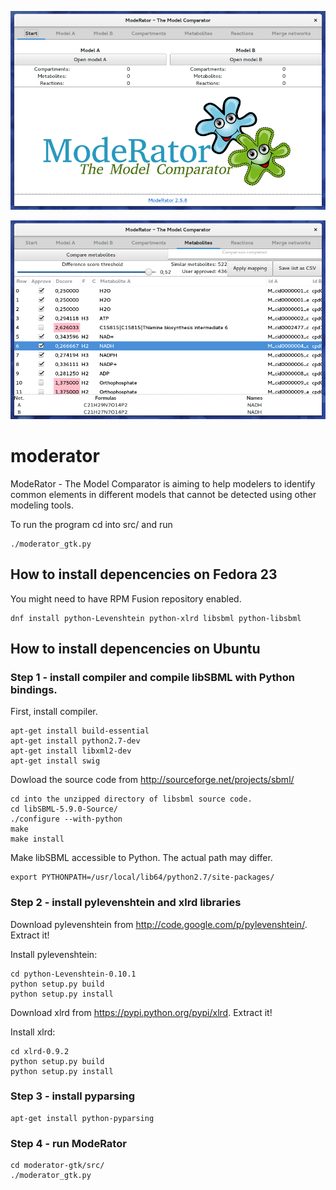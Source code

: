 ![Image Alt](https://github.com/MartinsMednis/ModeRator/blob/master/screenshot01.jpg)

![Image Alt](https://github.com/MartinsMednis/ModeRator/blob/master/screenshot02.jpg)

# moderator
ModeRator - The Model Comparator is aiming to help modelers to identify common elements in different models that cannot be detected using other modeling tools.

To run the program cd into src/ and run

    ./moderator_gtk.py

## How to install depencencies on Fedora 23
You might need to have RPM Fusion repository enabled.

    dnf install python-Levenshtein python-xlrd libsbml python-libsbml

## How to install depencencies on Ubuntu
### Step 1 - install compiler and compile libSBML with Python bindings.

First, install compiler.

    apt-get install build-essential
    apt-get install python2.7-dev
    apt-get install libxml2-dev
    apt-get install swig

Dowload the source code from http://sourceforge.net/projects/sbml/

    cd into the unzipped directory of libsbml source code.
    cd libSBML-5.9.0-Source/
    ./configure --with-python
    make
    make install

Make libSBML accessible to Python. The actual path may differ.

    export PYTHONPATH=/usr/local/lib64/python2.7/site-packages/

### Step 2 - install pylevenshtein and xlrd libraries

Download pylevenshtein from http://code.google.com/p/pylevenshtein/. Extract it!

Install pylevenshtein:

    cd python-Levenshtein-0.10.1
    python setup.py build
    python setup.py install

Download xlrd from https://pypi.python.org/pypi/xlrd. Extract it!

Install xlrd:

    cd xlrd-0.9.2
    python setup.py build
    python setup.py install

### Step 3 - install pyparsing

    apt-get install python-pyparsing

### Step 4 - run ModeRator

    cd moderator-gtk/src/
    ./moderator_gtk.py
